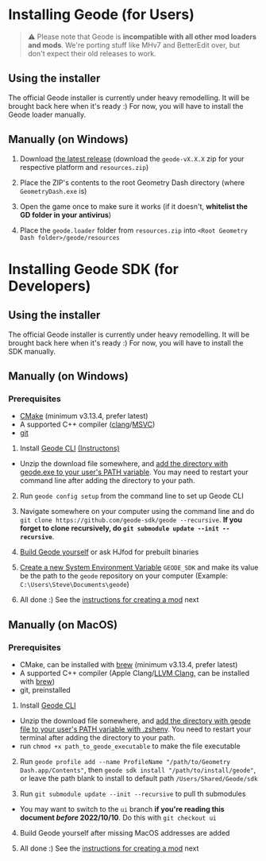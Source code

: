 # Installing Geode (for Users)

> :warning: Please note that Geode is **incompatible with all other mod loaders and mods**. We're porting stuff like MHv7 and BetterEdit over, but don't expect their old releases to work.

## Using the installer

The official Geode installer is currently under heavy remodelling. It will be brought back here when it's ready :) For now, you will have to install the Geode loader manually.

## Manually (on Windows)

1. Download [the latest release](https://github.com/geode-sdk/geode/releases/latest) (download the `geode-vX.X.X` zip for your respective platform and `resources.zip`)

2. Place the ZIP's contents to the root Geometry Dash directory (where `GeometryDash.exe` is)

3. Open the game once to make sure it works (if it doesn't, **whitelist the GD folder in your antivirus**)

4. Place the `geode.loader` folder from `resources.zip` into `<Root Geometry Dash folder>/geode/resources`

# Installing Geode SDK (for Developers)

## Using the installer

The official Geode installer is currently under heavy remodelling. It will be brought back here when it's ready :) For now, you will have to install the SDK manually.

## Manually (on Windows)

### Prerequisites

 * [CMake](https://cmake.org/download/) (minimum v3.13.4, prefer latest)
 * A supported C++ compiler ([clang](https://releases.llvm.org/)/[MSVC](https://visualstudio.microsoft.com/downloads/))
 * [git](https://git-scm.com/downloads)

1. Install [Geode CLI](https://github.com/geode-sdk/cli/releases/latest) [(Instructons)](/docs/info/installcli.md)

  * Unzip the download file somewhere, and [add the directory with geode.exe to your user's PATH variable](https://helpdeskgeek.com/windows-10/add-windows-path-environment-variable/). You may need to restart your command line after adding the directory to your path.

2. Run `geode config setup` from the command line to set up Geode CLI

3. Navigate somewhere on your computer using the command line and do `git clone https://github.com/geode-sdk/geode --recursive`. **If you forget to clone recursively, do `git submodule update --init --recursive`**.

4. [Build Geode yourself](/docs/source/building.md) or ask HJfod for prebuilt binaries

5. [Create a new System Environment Variable](https://www.wikihow.com/Create-an-Environment-Variable-in-Windows-10) `GEODE_SDK` and make its value be the path to the `geode` repository on your computer (Example: `C:\Users\Steve\Documents\geode`)

6. All done :) See the [instructions for creating a mod](/docs/tutorial/creating.md) next  



## Manually (on MacOS)

### Prerequisites

 * CMake, can be installed with [brew](https://formulae.brew.sh/formula/cmake#default) (minimum v3.13.4, prefer latest)
 * A supported C++ compiler (Apple Clang/[LLVM Clang](https://releases.llvm.org/), can be installed with [brew](https://formulae.brew.sh/formula/llvm#default))
 * git, preinstalled

1. Install [Geode CLI](https://github.com/geode-sdk/cli/releases/latest)

  * Unzip the download file somewhere, and [add the directory with geode file to your user's PATH variable with .zshenv](https://stackoverflow.com/a/18077919). You need to restart your terminal after adding the directory to your path.
  * run `chmod +x path_to_geode_executable` to make the file executable

2. Run `geode profile add --name ProfileName "/path/to/Geometry Dash.app/Contents"`, then `geode sdk install "/path/to/install/geode"`, or leave the path blank to install to default path `/Users/Shared/Geode/sdk`

3. Run `git submodule update --init --recursive` to pull th submodules

  * You may want to switch to the `ui` branch **if you're reading this document _before_ 2022/10/10**. Do this with `git checkout ui`

4. Build Geode yourself after missing MacOS addresses are added

5. All done :) See the [instructions for creating a mod](/docs/tutorial/creating.md) next
